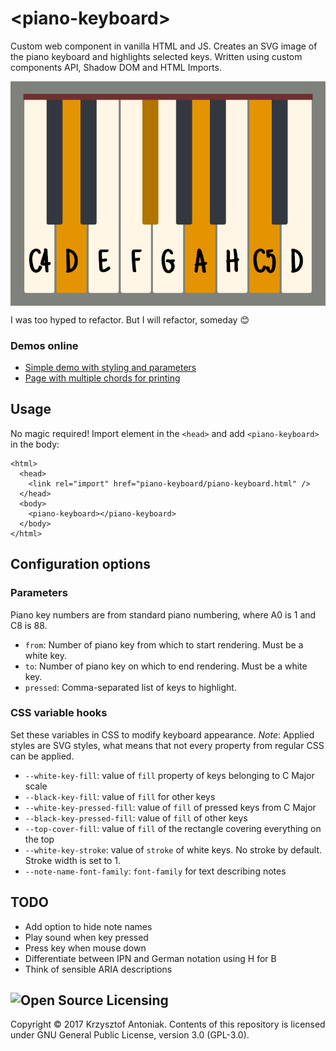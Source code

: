 # &lt;piano-keyboard&gt;

Custom web component in vanilla HTML and JS. Creates an SVG image of the piano keyboard and highlights selected keys. Written using custom components API, Shadow DOM and HTML Imports.

<p align="center">
  <img src="readme/preview.png" align="center" alt="Component preview" />
</p>

I was too hyped to refactor. But I will refactor, someday 😊

### Demos online

* [Simple demo with styling and parameters](http://antoniak.in/dev/demos/piano-keyboard/simple.html)
* [Page with multiple chords for printing](http://antoniak.in/dev/demos/piano-keyboard/print-chords.html)

## Usage

No magic required! Import element in the `<head>` and add `<piano-keyboard>` in the body:
```<!DOCTYPE HTML>
<html>
  <head>
    <link rel="import" href="piano-keyboard/piano-keyboard.html" />
  </head>
  <body>
    <piano-keyboard></piano-keyboard>
  </body>
</html>
```

## Configuration options

### Parameters

Piano key numbers are from standard piano numbering, where A0 is 1 and C8 is 88.

* `from`: Number of piano key from which to start rendering. Must be a white key.
* `to`: Number of piano key on which to end rendering. Must be a white key.
* `pressed`: Comma-separated list of keys to highlight.


### CSS variable hooks

Set these variables in CSS to modify keyboard appearance. *Note*: Applied styles are SVG styles, what means that not every property from regular CSS can be applied.

* `--white-key-fill`: value of `fill` property of keys belonging to C Major scale
* `--black-key-fill`: value of `fill` for other keys
* `--white-key-pressed-fill`: value of `fill` of pressed keys from C Major
* `--black-key-pressed-fill`: value of `fill` of other keys
* `--top-cover-fill`: value of `fill` of the rectangle covering everything on the top
* `--white-key-stroke`: value of `stroke` of white keys. No stroke by default. Stroke width is set to 1.
* `--note-name-font-family`: `font-family` for text describing notes

## TODO

* Add option to hide note names
* Play sound when key pressed
* Press key when mouse down
* Differentiate between IPN and German notation using H for B
* Think of sensible ARIA descriptions

## <img src="https://opensource.org/files/osi_symbol.png" height="20" alt="Open Source" /> Licensing

Copyright © 2017 Krzysztof Antoniak. Contents of this repository is licensed under GNU General Public License, version 3.0 (GPL-3.0).